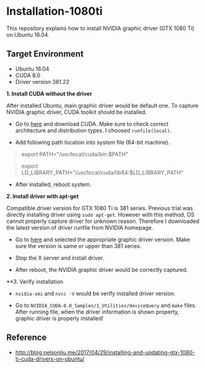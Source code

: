 # Installation-1080ti
This repository explains how to install NVIDIA graphic driver (GTX 1080 Ti) on Ubuntu 16.04.





## Target Environment
* Ubuntu 16.04
* CUDA 8.0
* Driver version 381.22





**1. Install CUDA without the driver**

After installed Ubuntu, main graphic driver would be default one. To capture NVIDIA graphic driver, CUDA toolkit should be installed.

  * Go to [here](https://developer.nvidia.com/cuda-downloads) and download CUDA. Make sure to check correct architecture and distribution types. I choosed `runfile(local)`.
  
  * Add following path location into system file (64-bit machine).
  
  > export PATH="/usr/local/cuda/bin:$PATH"
  
  > export LD_LIBRARY_PATH="/usr/local/cuda/lib64:$LD_LIBRARY_PATH"
  
  * After installed, reboot system.


**2. Install driver with apt-get**

Compatible driver version for GTX 1080 Ti is 381 series. Previous trial was directly installing driver using `sudo apt-get`. However with this method, OS cannot properly capture driver for unknown reason. Therefore I downloaded the latest version of driver runfile from NVIDIA homepage.

  * Go to [here](http://www.nvidia.com/Download/index.aspx) and selected the appropriate graphic driver version. Make sure the version is same or upper than 381 series. 
  
  * Stop the X server and install driver.
  
  * After reboot, the NVIDIA graphic driver would be correctly captured.
  
**3. Verify installation

  * `nvidia-smi` and `nvcc -V` would be verify installed driver version.
  
  * Go to `NVIDIA_CUDA-8.0_Samples/1_Utilities/deviceQuery` and `make` files. After running file, when the driver information is shown property, graphic driver is properly installed!






## Reference
* http://blog.nelsonliu.me/2017/04/29/installing-and-updating-gtx-1080-ti-cuda-drivers-on-ubuntu/
